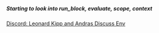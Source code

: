 
##### Starting to look into run_block, evaluate, scope, context

[Discord: Leonard Kipp and Andras Discuss Env](https://discord.com/channels/601130461678272522/615962413203718156/812648595765067786)
